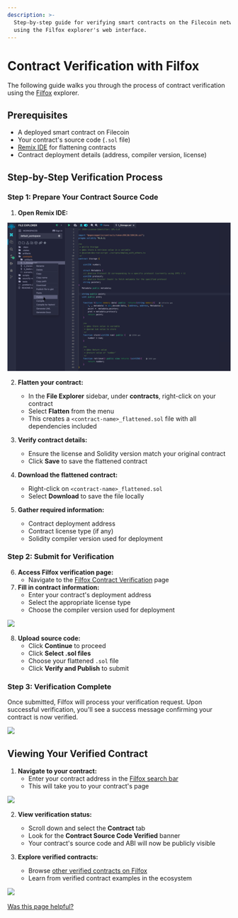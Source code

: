 ```yaml
---
description: >-
  Step-by-step guide for verifying smart contracts on the Filecoin network
  using the Filfox explorer's web interface.
---
```


# Contract Verification with Filfox

The following guide walks you through the process of contract verification using the [Filfox](https://filfox.info/en/contract) explorer.

## Prerequisites

- A deployed smart contract on Filecoin
- Your contract's source code (`.sol` file)
- [Remix IDE](https://remix.ethereum.org/) for flattening contracts
- Contract deployment details (address, compiler version, license)

## Step-by-Step Verification Process

### Step 1: Prepare Your Contract Source Code

1. **Open Remix IDE:**

![](../../../../.gitbook/assets/smart-contracts-developing-contracts-verify-a-contract-remix.jpg)

2. **Flatten your contract:**
   - In the **File Explorer** sidebar, under **contracts**, right-click on your contract
   - Select **Flatten** from the menu
   - This creates a `<contract-name>_flattened.sol` file with all dependencies included

3. **Verify contract details:**
   - Ensure the license and Solidity version match your original contract
   - Click **Save** to save the flattened contract

4. **Download the flattened contract:**
   - Right-click on `<contract-name>_flattened.sol`
   - Select **Download** to save the file locally

5. **Gather required information:**
   - Contract deployment address
   - Contract license type (if any)
   - Solidity compiler version used for deployment

### Step 2: Submit for Verification

6. **Access Filfox verification page:**
   - Navigate to the [Filfox Contract Verification](https://filfox.info/en/contract) page
7. **Fill in contract information:**
   - Enter your contract's deployment address
   - Select the appropriate license type
   - Choose the compiler version used for deployment

![](../../../../.gitbook/assets/smart-contracts-developing-contracts-verify-a-contract-filfox.jpg)

8. **Upload source code:**
   - Click **Continue** to proceed
   - Click **Select .sol files**
   - Choose your flattened `.sol` file
   - Click **Verify and Publish** to submit

### Step 3: Verification Complete

Once submitted, Filfox will process your verification request. Upon successful verification, you'll see a success message confirming your contract is now verified.

![](../../../../.gitbook/assets/smart-contracts-developing-contracts-verify-a-contract-success.jpg)

## Viewing Your Verified Contract

1. **Navigate to your contract:**
   - Enter your contract address in the [Filfox search bar](https://filfox.info/)
   - This will take you to your contract's page

![](../../../../.gitbook/assets/smart-contracts-developing-contracts-verify-a-contract-contract-tab.jpg)

2. **View verification status:**
   - Scroll down and select the **Contract** tab
   - Look for the **Contract Source Code Verified** banner
   - Your contract's source code and ABI will now be publicly visible

3. **Explore verified contracts:**
   - Browse [other verified contracts on Filfox](https://filfox.info/en/fevm/verified-contracts)
   - Learn from verified contract examples in the ecosystem

![](../../../../.gitbook/assets/smart-contracts-developing-contracts-verify-a-contract-verified-contract-list.jpg)

[Was this page helpful?](https://airtable.com/apppq4inOe4gmSSlk/pagoZHC2i1iqgphgl/form?prefill_Page+URL=https://docs.filecoin.io/smart-contracts/developing-contracts/verify-a-contract)
